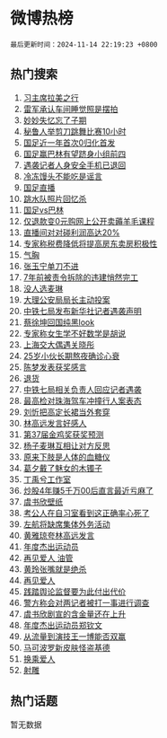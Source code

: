# 微博热榜

`最后更新时间：2024-11-14 22:19:23 +0800`

## 热门搜索

1. [习主席拉美之行](https://m.weibo.cn/search?containerid=100103type%3D1%26t%3D10%26q%3D%23%E4%B9%A0%E4%B8%BB%E5%B8%AD%E6%8B%89%E7%BE%8E%E4%B9%8B%E8%A1%8C%23&stream_entry_id=51&isnewpage=1&extparam=seat%3D1%26pos%3D0%26filter_type%3Drealtimehot%26stream_entry_id%3D51%26c_type%3D51%26dgr%3D0%26q%3D%2523%25E4%25B9%25A0%25E4%25B8%25BB%25E5%25B8%25AD%25E6%258B%2589%25E7%25BE%258E%25E4%25B9%258B%25E8%25A1%258C%2523%26cate%3D10103%26display_time%3D1731593962%26pre_seqid%3D1731593962249063337069)
1. [雷军承认车间睡觉照是摆拍](https://m.weibo.cn/search?containerid=100103type%3D1%26t%3D10%26q%3D%23%E9%9B%B7%E5%86%9B%E6%89%BF%E8%AE%A4%E8%BD%A6%E9%97%B4%E7%9D%A1%E8%A7%89%E7%85%A7%E6%98%AF%E6%91%86%E6%8B%8D%23&stream_entry_id=31&isnewpage=1&extparam=seat%3D1%26flag%3D2%26realpos%3D1%26stream_entry_id%3D31%26pos%3D0%26lcate%3D5001%26filter_type%3Drealtimehot%26cate%3D5001%26q%3D%2523%25E9%259B%25B7%25E5%2586%259B%25E6%2589%25BF%25E8%25AE%25A4%25E8%25BD%25A6%25E9%2597%25B4%25E7%259D%25A1%25E8%25A7%2589%25E7%2585%25A7%25E6%2598%25AF%25E6%2591%2586%25E6%258B%258D%2523%26dgr%3D0%26c_type%3D31%26band_rank%3D1%26display_time%3D1731593962%26pre_seqid%3D1731593962249063337069)
1. [妙妙失忆忘了子期](https://m.weibo.cn/search?containerid=100103type%3D1%26t%3D10%26q%3D%23%E5%A6%99%E5%A6%99%E5%A4%B1%E5%BF%86%E5%BF%98%E4%BA%86%E5%AD%90%E6%9C%9F%23&stream_entry_id=31&isnewpage=1&extparam=seat%3D1%26flag%3D0%26realpos%3D2%26stream_entry_id%3D31%26pos%3D1%26lcate%3D5001%26filter_type%3Drealtimehot%26cate%3D5001%26q%3D%2523%25E5%25A6%2599%25E5%25A6%2599%25E5%25A4%25B1%25E5%25BF%2586%25E5%25BF%2598%25E4%25BA%2586%25E5%25AD%2590%25E6%259C%259F%2523%26dgr%3D0%26c_type%3D31%26band_rank%3D2%26display_time%3D1731593962%26pre_seqid%3D1731593962249063337069)
1. [秘鲁人举剪刀跳舞比赛10小时](https://m.weibo.cn/search?containerid=100103type%3D1%26t%3D10%26q%3D%23%E7%A7%98%E9%B2%81%E4%BA%BA%E4%B8%BE%E5%89%AA%E5%88%80%E8%B7%B3%E8%88%9E%E6%AF%94%E8%B5%9B10%E5%B0%8F%E6%97%B6%23&stream_entry_id=31&isnewpage=1&extparam=seat%3D1%26flag%3D1%26realpos%3D3%26stream_entry_id%3D31%26pos%3D2%26lcate%3D5001%26filter_type%3Drealtimehot%26cate%3D5001%26q%3D%2523%25E7%25A7%2598%25E9%25B2%2581%25E4%25BA%25BA%25E4%25B8%25BE%25E5%2589%25AA%25E5%2588%2580%25E8%25B7%25B3%25E8%2588%259E%25E6%25AF%2594%25E8%25B5%259B10%25E5%25B0%258F%25E6%2597%25B6%2523%26dgr%3D0%26c_type%3D31%26band_rank%3D3%26display_time%3D1731593962%26pre_seqid%3D1731593962249063337069)
1. [国足近一年首次0归化首发](https://m.weibo.cn/search?containerid=100103type%3D1%26t%3D10%26q%3D%23%E5%9B%BD%E8%B6%B3%E8%BF%91%E4%B8%80%E5%B9%B4%E9%A6%96%E6%AC%A10%E5%BD%92%E5%8C%96%E9%A6%96%E5%8F%91%23&stream_entry_id=31&isnewpage=1&extparam=seat%3D1%26flag%3D1%26realpos%3D4%26stream_entry_id%3D31%26pos%3D3%26lcate%3D5001%26filter_type%3Drealtimehot%26cate%3D5001%26q%3D%2523%25E5%259B%25BD%25E8%25B6%25B3%25E8%25BF%2591%25E4%25B8%2580%25E5%25B9%25B4%25E9%25A6%2596%25E6%25AC%25A10%25E5%25BD%2592%25E5%258C%2596%25E9%25A6%2596%25E5%258F%2591%2523%26dgr%3D0%26c_type%3D31%26band_rank%3D4%26display_time%3D1731593962%26pre_seqid%3D1731593962249063337069)
1. [国足赢巴林有望跻身小组前四](https://m.weibo.cn/search?containerid=100103type%3D1%26t%3D10%26q%3D%23%E5%9B%BD%E8%B6%B3%E8%B5%A2%E5%B7%B4%E6%9E%97%E6%9C%89%E6%9C%9B%E8%B7%BB%E8%BA%AB%E5%B0%8F%E7%BB%84%E5%89%8D%E5%9B%9B%23&stream_entry_id=31&isnewpage=1&extparam=seat%3D1%26flag%3D1%26realpos%3D5%26stream_entry_id%3D31%26pos%3D4%26lcate%3D5001%26filter_type%3Drealtimehot%26cate%3D5001%26q%3D%2523%25E5%259B%25BD%25E8%25B6%25B3%25E8%25B5%25A2%25E5%25B7%25B4%25E6%259E%2597%25E6%259C%2589%25E6%259C%259B%25E8%25B7%25BB%25E8%25BA%25AB%25E5%25B0%258F%25E7%25BB%2584%25E5%2589%258D%25E5%259B%259B%2523%26dgr%3D0%26c_type%3D31%26band_rank%3D5%26display_time%3D1731593962%26pre_seqid%3D1731593962249063337069)
1. [遇袭记者人身安全手机已退回](https://m.weibo.cn/search?containerid=100103type%3D1%26t%3D10%26q%3D%23%E9%81%87%E8%A2%AD%E8%AE%B0%E8%80%85%E4%BA%BA%E8%BA%AB%E5%AE%89%E5%85%A8%E6%89%8B%E6%9C%BA%E5%B7%B2%E9%80%80%E5%9B%9E%23&stream_entry_id=31&isnewpage=1&extparam=seat%3D1%26flag%3D1%26realpos%3D6%26stream_entry_id%3D31%26pos%3D5%26lcate%3D5001%26filter_type%3Drealtimehot%26cate%3D5001%26q%3D%2523%25E9%2581%2587%25E8%25A2%25AD%25E8%25AE%25B0%25E8%2580%2585%25E4%25BA%25BA%25E8%25BA%25AB%25E5%25AE%2589%25E5%2585%25A8%25E6%2589%258B%25E6%259C%25BA%25E5%25B7%25B2%25E9%2580%2580%25E5%259B%259E%2523%26dgr%3D0%26c_type%3D31%26band_rank%3D6%26display_time%3D1731593962%26pre_seqid%3D1731593962249063337069)
1. [冷冻馒头不能吃是谣言](https://m.weibo.cn/search?containerid=100103type%3D1%26t%3D10%26q%3D%23%E5%86%B7%E5%86%BB%E9%A6%92%E5%A4%B4%E4%B8%8D%E8%83%BD%E5%90%83%E6%98%AF%E8%B0%A3%E8%A8%80%23&stream_entry_id=31&isnewpage=1&extparam=seat%3D1%26is_ad_pos%3D1%26stream_entry_id%3D31%26pos%3D6%26lcate%3D5001%26cate%3D5001%26filter_type%3Drealtimehot%26c_type%3D31%26q%3D%2523%25E5%2586%25B7%25E5%2586%25BB%25E9%25A6%2592%25E5%25A4%25B4%25E4%25B8%258D%25E8%2583%25BD%25E5%2590%2583%25E6%2598%25AF%25E8%25B0%25A3%25E8%25A8%2580%2523%26dgr%3D0%26band_rank%3D7%26adid%3D264160%26display_time%3D1731593962%26pre_seqid%3D1731593962249063337069)
1. [国足直播](https://m.weibo.cn/search?containerid=100103type%3D1%26t%3D10%26q%3D%E5%9B%BD%E8%B6%B3%E7%9B%B4%E6%92%AD&stream_entry_id=31&isnewpage=1&extparam=seat%3D1%26flag%3D1%26realpos%3D7%26stream_entry_id%3D31%26pos%3D7%26lcate%3D5001%26filter_type%3Drealtimehot%26cate%3D5001%26q%3D%25E5%259B%25BD%25E8%25B6%25B3%25E7%259B%25B4%25E6%2592%25AD%26dgr%3D0%26c_type%3D31%26band_rank%3D7%26display_time%3D1731593962%26pre_seqid%3D1731593962249063337069)
1. [跳水队照片回忆杀](https://m.weibo.cn/search?containerid=100103type%3D1%26t%3D10%26q%3D%23%E8%B7%B3%E6%B0%B4%E9%98%9F%E7%85%A7%E7%89%87%E5%9B%9E%E5%BF%86%E6%9D%80%23&stream_entry_id=31&isnewpage=1&extparam=seat%3D1%26flag%3D1%26realpos%3D8%26stream_entry_id%3D31%26pos%3D8%26lcate%3D5001%26filter_type%3Drealtimehot%26cate%3D5001%26q%3D%2523%25E8%25B7%25B3%25E6%25B0%25B4%25E9%2598%259F%25E7%2585%25A7%25E7%2589%2587%25E5%259B%259E%25E5%25BF%2586%25E6%259D%2580%2523%26dgr%3D0%26c_type%3D31%26band_rank%3D8%26display_time%3D1731593962%26pre_seqid%3D1731593962249063337069)
1. [国足vs巴林](https://m.weibo.cn/search?containerid=100103type%3D1%26t%3D10%26q%3D%23%E5%9B%BD%E8%B6%B3vs%E5%B7%B4%E6%9E%97%23&stream_entry_id=31&isnewpage=1&extparam=seat%3D1%26flag%3D1%26realpos%3D9%26stream_entry_id%3D31%26pos%3D9%26lcate%3D5001%26filter_type%3Drealtimehot%26cate%3D5001%26q%3D%2523%25E5%259B%25BD%25E8%25B6%25B3vs%25E5%25B7%25B4%25E6%259E%2597%2523%26dgr%3D0%26c_type%3D31%26band_rank%3D9%26display_time%3D1731593962%26pre_seqid%3D1731593962249063337069)
1. [仅退款变0元购网上公开卖薅羊毛课程](https://m.weibo.cn/search?containerid=100103type%3D1%26t%3D10%26q%3D%23%E4%BB%85%E9%80%80%E6%AC%BE%E5%8F%980%E5%85%83%E8%B4%AD%E7%BD%91%E4%B8%8A%E5%85%AC%E5%BC%80%E5%8D%96%E8%96%85%E7%BE%8A%E6%AF%9B%E8%AF%BE%E7%A8%8B%23&stream_entry_id=31&isnewpage=1&extparam=seat%3D1%26flag%3D1%26realpos%3D10%26stream_entry_id%3D31%26pos%3D10%26lcate%3D5001%26filter_type%3Drealtimehot%26cate%3D5001%26q%3D%2523%25E4%25BB%2585%25E9%2580%2580%25E6%25AC%25BE%25E5%258F%25980%25E5%2585%2583%25E8%25B4%25AD%25E7%25BD%2591%25E4%25B8%258A%25E5%2585%25AC%25E5%25BC%2580%25E5%258D%2596%25E8%2596%2585%25E7%25BE%258A%25E6%25AF%259B%25E8%25AF%25BE%25E7%25A8%258B%2523%26dgr%3D0%26c_type%3D31%26band_rank%3D10%26display_time%3D1731593962%26pre_seqid%3D1731593962249063337069)
1. [直播间对对碰利润高达20%](https://m.weibo.cn/search?containerid=100103type%3D1%26t%3D10%26q%3D%23%E7%9B%B4%E6%92%AD%E9%97%B4%E5%AF%B9%E5%AF%B9%E7%A2%B0%E5%88%A9%E6%B6%A6%E9%AB%98%E8%BE%BE20%25%23&stream_entry_id=31&isnewpage=1&extparam=seat%3D1%26flag%3D1%26realpos%3D11%26stream_entry_id%3D31%26pos%3D11%26lcate%3D5001%26filter_type%3Drealtimehot%26cate%3D5001%26q%3D%2523%25E7%259B%25B4%25E6%2592%25AD%25E9%2597%25B4%25E5%25AF%25B9%25E5%25AF%25B9%25E7%25A2%25B0%25E5%2588%25A9%25E6%25B6%25A6%25E9%25AB%2598%25E8%25BE%25BE20%2525%2523%26dgr%3D0%26c_type%3D31%26band_rank%3D11%26display_time%3D1731593962%26pre_seqid%3D1731593962249063337069)
1. [专家称税费降低将提高房东卖房积极性](https://m.weibo.cn/search?containerid=100103type%3D1%26t%3D10%26q%3D%23%E4%B8%93%E5%AE%B6%E7%A7%B0%E7%A8%8E%E8%B4%B9%E9%99%8D%E4%BD%8E%E5%B0%86%E6%8F%90%E9%AB%98%E6%88%BF%E4%B8%9C%E5%8D%96%E6%88%BF%E7%A7%AF%E6%9E%81%E6%80%A7%23&stream_entry_id=31&isnewpage=1&extparam=seat%3D1%26flag%3D1%26realpos%3D12%26stream_entry_id%3D31%26pos%3D12%26lcate%3D5001%26filter_type%3Drealtimehot%26cate%3D5001%26q%3D%2523%25E4%25B8%2593%25E5%25AE%25B6%25E7%25A7%25B0%25E7%25A8%258E%25E8%25B4%25B9%25E9%2599%258D%25E4%25BD%258E%25E5%25B0%2586%25E6%258F%2590%25E9%25AB%2598%25E6%2588%25BF%25E4%25B8%259C%25E5%258D%2596%25E6%2588%25BF%25E7%25A7%25AF%25E6%259E%2581%25E6%2580%25A7%2523%26dgr%3D0%26c_type%3D31%26band_rank%3D12%26display_time%3D1731593962%26pre_seqid%3D1731593962249063337069)
1. [气胸](https://m.weibo.cn/search?containerid=100103type%3D1%26t%3D10%26q%3D%E6%B0%94%E8%83%B8&stream_entry_id=31&isnewpage=1&extparam=seat%3D1%26flag%3D1%26realpos%3D13%26stream_entry_id%3D31%26pos%3D13%26lcate%3D5001%26filter_type%3Drealtimehot%26cate%3D5001%26q%3D%25E6%25B0%2594%25E8%2583%25B8%26dgr%3D0%26c_type%3D31%26band_rank%3D13%26display_time%3D1731593962%26pre_seqid%3D1731593962249063337069)
1. [张玉宁单刀不进](https://m.weibo.cn/search?containerid=100103type%3D1%26t%3D10%26q%3D%E5%BC%A0%E7%8E%89%E5%AE%81%E5%8D%95%E5%88%80%E4%B8%8D%E8%BF%9B&stream_entry_id=31&isnewpage=1&extparam=seat%3D1%26flag%3D1%26realpos%3D14%26stream_entry_id%3D31%26pos%3D14%26lcate%3D5001%26filter_type%3Drealtimehot%26cate%3D5001%26q%3D%25E5%25BC%25A0%25E7%258E%2589%25E5%25AE%2581%25E5%258D%2595%25E5%2588%2580%25E4%25B8%258D%25E8%25BF%259B%26dgr%3D0%26c_type%3D31%26band_rank%3D14%26display_time%3D1731593962%26pre_seqid%3D1731593962249063337069)
1. [7年前被责令拆除的违建悄然完工](https://m.weibo.cn/search?containerid=100103type%3D1%26t%3D10%26q%3D%237%E5%B9%B4%E5%89%8D%E8%A2%AB%E8%B4%A3%E4%BB%A4%E6%8B%86%E9%99%A4%E7%9A%84%E8%BF%9D%E5%BB%BA%E6%82%84%E7%84%B6%E5%AE%8C%E5%B7%A5%23&stream_entry_id=31&isnewpage=1&extparam=seat%3D1%26flag%3D1%26realpos%3D15%26stream_entry_id%3D31%26pos%3D15%26lcate%3D5001%26filter_type%3Drealtimehot%26cate%3D5001%26q%3D%25237%25E5%25B9%25B4%25E5%2589%258D%25E8%25A2%25AB%25E8%25B4%25A3%25E4%25BB%25A4%25E6%258B%2586%25E9%2599%25A4%25E7%259A%2584%25E8%25BF%259D%25E5%25BB%25BA%25E6%2582%2584%25E7%2584%25B6%25E5%25AE%258C%25E5%25B7%25A5%2523%26dgr%3D0%26c_type%3D31%26band_rank%3D15%26display_time%3D1731593962%26pre_seqid%3D1731593962249063337069)
1. [没人选麦琳](https://m.weibo.cn/search?containerid=100103type%3D1%26t%3D10%26q%3D%23%E6%B2%A1%E4%BA%BA%E9%80%89%E9%BA%A6%E7%90%B3%23&stream_entry_id=31&isnewpage=1&extparam=seat%3D1%26flag%3D0%26realpos%3D16%26stream_entry_id%3D31%26pos%3D16%26lcate%3D5001%26filter_type%3Drealtimehot%26cate%3D5001%26q%3D%2523%25E6%25B2%25A1%25E4%25BA%25BA%25E9%2580%2589%25E9%25BA%25A6%25E7%2590%25B3%2523%26dgr%3D0%26c_type%3D31%26band_rank%3D16%26display_time%3D1731593962%26pre_seqid%3D1731593962249063337069)
1. [大理公安局局长主动投案](https://m.weibo.cn/search?containerid=100103type%3D1%26t%3D10%26q%3D%23%E5%A4%A7%E7%90%86%E5%85%AC%E5%AE%89%E5%B1%80%E5%B1%80%E9%95%BF%E4%B8%BB%E5%8A%A8%E6%8A%95%E6%A1%88%23&stream_entry_id=31&isnewpage=1&extparam=seat%3D1%26flag%3D0%26realpos%3D17%26stream_entry_id%3D31%26pos%3D17%26lcate%3D5001%26filter_type%3Drealtimehot%26cate%3D5001%26q%3D%2523%25E5%25A4%25A7%25E7%2590%2586%25E5%2585%25AC%25E5%25AE%2589%25E5%25B1%2580%25E5%25B1%2580%25E9%2595%25BF%25E4%25B8%25BB%25E5%258A%25A8%25E6%258A%2595%25E6%25A1%2588%2523%26dgr%3D0%26c_type%3D31%26band_rank%3D17%26display_time%3D1731593962%26pre_seqid%3D1731593962249063337069)
1. [中铁七局发布新华社记者遇袭声明](https://m.weibo.cn/search?containerid=100103type%3D1%26t%3D10%26q%3D%23%E4%B8%AD%E9%93%81%E4%B8%83%E5%B1%80%E5%8F%91%E5%B8%83%E6%96%B0%E5%8D%8E%E7%A4%BE%E8%AE%B0%E8%80%85%E9%81%87%E8%A2%AD%E5%A3%B0%E6%98%8E%23&stream_entry_id=31&isnewpage=1&extparam=seat%3D1%26flag%3D1%26realpos%3D18%26stream_entry_id%3D31%26pos%3D18%26lcate%3D5001%26filter_type%3Drealtimehot%26cate%3D5001%26q%3D%2523%25E4%25B8%25AD%25E9%2593%2581%25E4%25B8%2583%25E5%25B1%2580%25E5%258F%2591%25E5%25B8%2583%25E6%2596%25B0%25E5%258D%258E%25E7%25A4%25BE%25E8%25AE%25B0%25E8%2580%2585%25E9%2581%2587%25E8%25A2%25AD%25E5%25A3%25B0%25E6%2598%258E%2523%26dgr%3D0%26c_type%3D31%26band_rank%3D18%26display_time%3D1731593962%26pre_seqid%3D1731593962249063337069)
1. [蔡徐坤回国纯黑look](https://m.weibo.cn/search?containerid=100103type%3D1%26t%3D10%26q%3D%23%E8%94%A1%E5%BE%90%E5%9D%A4%E5%9B%9E%E5%9B%BD%E7%BA%AF%E9%BB%91look%23&stream_entry_id=31&isnewpage=1&extparam=seat%3D1%26flag%3D1%26realpos%3D19%26stream_entry_id%3D31%26pos%3D19%26lcate%3D5001%26filter_type%3Drealtimehot%26cate%3D5001%26q%3D%2523%25E8%2594%25A1%25E5%25BE%2590%25E5%259D%25A4%25E5%259B%259E%25E5%259B%25BD%25E7%25BA%25AF%25E9%25BB%2591look%2523%26dgr%3D0%26c_type%3D31%26band_rank%3D19%26display_time%3D1731593962%26pre_seqid%3D1731593962249063337069)
1. [专家称女生学不好数学是胡说](https://m.weibo.cn/search?containerid=100103type%3D1%26t%3D10%26q%3D%23%E4%B8%93%E5%AE%B6%E7%A7%B0%E5%A5%B3%E7%94%9F%E5%AD%A6%E4%B8%8D%E5%A5%BD%E6%95%B0%E5%AD%A6%E6%98%AF%E8%83%A1%E8%AF%B4%23&stream_entry_id=31&isnewpage=1&extparam=seat%3D1%26flag%3D1%26realpos%3D20%26stream_entry_id%3D31%26pos%3D20%26lcate%3D5001%26filter_type%3Drealtimehot%26cate%3D5001%26q%3D%2523%25E4%25B8%2593%25E5%25AE%25B6%25E7%25A7%25B0%25E5%25A5%25B3%25E7%2594%259F%25E5%25AD%25A6%25E4%25B8%258D%25E5%25A5%25BD%25E6%2595%25B0%25E5%25AD%25A6%25E6%2598%25AF%25E8%2583%25A1%25E8%25AF%25B4%2523%26dgr%3D0%26c_type%3D31%26band_rank%3D20%26display_time%3D1731593962%26pre_seqid%3D1731593962249063337069)
1. [上海交大偶遇关晓彤](https://m.weibo.cn/search?containerid=100103type%3D1%26t%3D10%26q%3D%23%E4%B8%8A%E6%B5%B7%E4%BA%A4%E5%A4%A7%E5%81%B6%E9%81%87%E5%85%B3%E6%99%93%E5%BD%A4%23&stream_entry_id=31&isnewpage=1&extparam=seat%3D1%26flag%3D2%26realpos%3D21%26stream_entry_id%3D31%26pos%3D21%26lcate%3D5001%26filter_type%3Drealtimehot%26cate%3D5001%26q%3D%2523%25E4%25B8%258A%25E6%25B5%25B7%25E4%25BA%25A4%25E5%25A4%25A7%25E5%2581%25B6%25E9%2581%2587%25E5%2585%25B3%25E6%2599%2593%25E5%25BD%25A4%2523%26dgr%3D0%26c_type%3D31%26band_rank%3D21%26display_time%3D1731593962%26pre_seqid%3D1731593962249063337069)
1. [25岁小伙长期熬夜确诊心衰](https://m.weibo.cn/search?containerid=100103type%3D1%26t%3D10%26q%3D%2325%E5%B2%81%E5%B0%8F%E4%BC%99%E9%95%BF%E6%9C%9F%E7%86%AC%E5%A4%9C%E7%A1%AE%E8%AF%8A%E5%BF%83%E8%A1%B0%23&stream_entry_id=31&isnewpage=1&extparam=seat%3D1%26flag%3D0%26realpos%3D22%26stream_entry_id%3D31%26pos%3D22%26lcate%3D5001%26filter_type%3Drealtimehot%26cate%3D5001%26q%3D%252325%25E5%25B2%2581%25E5%25B0%258F%25E4%25BC%2599%25E9%2595%25BF%25E6%259C%259F%25E7%2586%25AC%25E5%25A4%259C%25E7%25A1%25AE%25E8%25AF%258A%25E5%25BF%2583%25E8%25A1%25B0%2523%26dgr%3D0%26c_type%3D31%26band_rank%3D22%26display_time%3D1731593962%26pre_seqid%3D1731593962249063337069)
1. [陈梦发表获奖感言](https://m.weibo.cn/search?containerid=100103type%3D1%26t%3D10%26q%3D%23%E9%99%88%E6%A2%A6%E5%8F%91%E8%A1%A8%E8%8E%B7%E5%A5%96%E6%84%9F%E8%A8%80%23&stream_entry_id=31&isnewpage=1&extparam=seat%3D1%26flag%3D1%26realpos%3D23%26stream_entry_id%3D31%26pos%3D23%26lcate%3D5001%26filter_type%3Drealtimehot%26cate%3D5001%26q%3D%2523%25E9%2599%2588%25E6%25A2%25A6%25E5%258F%2591%25E8%25A1%25A8%25E8%258E%25B7%25E5%25A5%2596%25E6%2584%259F%25E8%25A8%2580%2523%26dgr%3D0%26c_type%3D31%26band_rank%3D23%26display_time%3D1731593962%26pre_seqid%3D1731593962249063337069)
1. [退货](https://m.weibo.cn/search?containerid=100103type%3D1%26t%3D10%26q%3D%E9%80%80%E8%B4%A7&stream_entry_id=31&isnewpage=1&extparam=seat%3D1%26flag%3D1%26realpos%3D24%26stream_entry_id%3D31%26pos%3D24%26lcate%3D5001%26filter_type%3Drealtimehot%26cate%3D5001%26q%3D%25E9%2580%2580%25E8%25B4%25A7%26dgr%3D0%26c_type%3D31%26band_rank%3D24%26display_time%3D1731593962%26pre_seqid%3D1731593962249063337069)
1. [中铁七局相关负责人回应记者遇袭](https://m.weibo.cn/search?containerid=100103type%3D1%26t%3D10%26q%3D%23%E4%B8%AD%E9%93%81%E4%B8%83%E5%B1%80%E7%9B%B8%E5%85%B3%E8%B4%9F%E8%B4%A3%E4%BA%BA%E5%9B%9E%E5%BA%94%E8%AE%B0%E8%80%85%E9%81%87%E8%A2%AD%23&stream_entry_id=31&isnewpage=1&extparam=seat%3D1%26flag%3D0%26realpos%3D25%26stream_entry_id%3D31%26pos%3D25%26lcate%3D5001%26filter_type%3Drealtimehot%26cate%3D5001%26q%3D%2523%25E4%25B8%25AD%25E9%2593%2581%25E4%25B8%2583%25E5%25B1%2580%25E7%259B%25B8%25E5%2585%25B3%25E8%25B4%259F%25E8%25B4%25A3%25E4%25BA%25BA%25E5%259B%259E%25E5%25BA%2594%25E8%25AE%25B0%25E8%2580%2585%25E9%2581%2587%25E8%25A2%25AD%2523%26dgr%3D0%26c_type%3D31%26band_rank%3D25%26display_time%3D1731593962%26pre_seqid%3D1731593962249063337069)
1. [最高检对珠海驾车冲撞行人案表态](https://m.weibo.cn/search?containerid=100103type%3D1%26t%3D10%26q%3D%23%E6%9C%80%E9%AB%98%E6%A3%80%E5%AF%B9%E7%8F%A0%E6%B5%B7%E9%A9%BE%E8%BD%A6%E5%86%B2%E6%92%9E%E8%A1%8C%E4%BA%BA%E6%A1%88%E8%A1%A8%E6%80%81%23&stream_entry_id=31&isnewpage=1&extparam=seat%3D1%26flag%3D0%26realpos%3D26%26stream_entry_id%3D31%26pos%3D26%26lcate%3D5001%26filter_type%3Drealtimehot%26cate%3D5001%26q%3D%2523%25E6%259C%2580%25E9%25AB%2598%25E6%25A3%2580%25E5%25AF%25B9%25E7%258F%25A0%25E6%25B5%25B7%25E9%25A9%25BE%25E8%25BD%25A6%25E5%2586%25B2%25E6%2592%259E%25E8%25A1%258C%25E4%25BA%25BA%25E6%25A1%2588%25E8%25A1%25A8%25E6%2580%2581%2523%26dgr%3D0%26c_type%3D31%26band_rank%3D26%26display_time%3D1731593962%26pre_seqid%3D1731593962249063337069)
1. [刘忻把高定长裙当外套穿](https://m.weibo.cn/search?containerid=100103type%3D1%26t%3D10%26q%3D%E5%88%98%E5%BF%BB%E6%8A%8A%E9%AB%98%E5%AE%9A%E9%95%BF%E8%A3%99%E5%BD%93%E5%A4%96%E5%A5%97%E7%A9%BF&stream_entry_id=31&isnewpage=1&extparam=seat%3D1%26flag%3D0%26realpos%3D27%26stream_entry_id%3D31%26pos%3D27%26lcate%3D5001%26filter_type%3Drealtimehot%26cate%3D5001%26q%3D%25E5%2588%2598%25E5%25BF%25BB%25E6%258A%258A%25E9%25AB%2598%25E5%25AE%259A%25E9%2595%25BF%25E8%25A3%2599%25E5%25BD%2593%25E5%25A4%2596%25E5%25A5%2597%25E7%25A9%25BF%26dgr%3D0%26c_type%3D31%26band_rank%3D27%26display_time%3D1731593962%26pre_seqid%3D1731593962249063337069)
1. [林高远发言好感人](https://m.weibo.cn/search?containerid=100103type%3D1%26t%3D10%26q%3D%23%E6%9E%97%E9%AB%98%E8%BF%9C%E5%8F%91%E8%A8%80%E5%A5%BD%E6%84%9F%E4%BA%BA%23&stream_entry_id=31&isnewpage=1&extparam=seat%3D1%26flag%3D1%26realpos%3D28%26stream_entry_id%3D31%26pos%3D28%26lcate%3D5001%26filter_type%3Drealtimehot%26cate%3D5001%26q%3D%2523%25E6%259E%2597%25E9%25AB%2598%25E8%25BF%259C%25E5%258F%2591%25E8%25A8%2580%25E5%25A5%25BD%25E6%2584%259F%25E4%25BA%25BA%2523%26dgr%3D0%26c_type%3D31%26band_rank%3D28%26display_time%3D1731593962%26pre_seqid%3D1731593962249063337069)
1. [第37届金鸡奖获奖预测](https://m.weibo.cn/search?containerid=100103type%3D1%26t%3D10%26q%3D%23%E7%AC%AC37%E5%B1%8A%E9%87%91%E9%B8%A1%E5%A5%96%E8%8E%B7%E5%A5%96%E9%A2%84%E6%B5%8B%23&stream_entry_id=31&isnewpage=1&extparam=seat%3D1%26flag%3D0%26realpos%3D29%26stream_entry_id%3D31%26pos%3D29%26lcate%3D5001%26filter_type%3Drealtimehot%26cate%3D5001%26q%3D%2523%25E7%25AC%25AC37%25E5%25B1%258A%25E9%2587%2591%25E9%25B8%25A1%25E5%25A5%2596%25E8%258E%25B7%25E5%25A5%2596%25E9%25A2%2584%25E6%25B5%258B%2523%26dgr%3D0%26c_type%3D31%26band_rank%3D29%26display_time%3D1731593962%26pre_seqid%3D1731593962249063337069)
1. [杨子麦琳互相让对方反思](https://m.weibo.cn/search?containerid=100103type%3D1%26t%3D10%26q%3D%E6%9D%A8%E5%AD%90%E9%BA%A6%E7%90%B3%E4%BA%92%E7%9B%B8%E8%AE%A9%E5%AF%B9%E6%96%B9%E5%8F%8D%E6%80%9D&stream_entry_id=31&isnewpage=1&extparam=seat%3D1%26flag%3D0%26realpos%3D30%26stream_entry_id%3D31%26pos%3D30%26lcate%3D5001%26filter_type%3Drealtimehot%26cate%3D5001%26q%3D%25E6%259D%25A8%25E5%25AD%2590%25E9%25BA%25A6%25E7%2590%25B3%25E4%25BA%2592%25E7%259B%25B8%25E8%25AE%25A9%25E5%25AF%25B9%25E6%2596%25B9%25E5%258F%258D%25E6%2580%259D%26dgr%3D0%26c_type%3D31%26band_rank%3D30%26display_time%3D1731593962%26pre_seqid%3D1731593962249063337069)
1. [原来下肢是人体的血糖仪](https://m.weibo.cn/search?containerid=100103type%3D1%26t%3D10%26q%3D%23%E5%8E%9F%E6%9D%A5%E4%B8%8B%E8%82%A2%E6%98%AF%E4%BA%BA%E4%BD%93%E7%9A%84%E8%A1%80%E7%B3%96%E4%BB%AA%23&stream_entry_id=31&isnewpage=1&extparam=seat%3D1%26flag%3D0%26realpos%3D31%26stream_entry_id%3D31%26pos%3D31%26lcate%3D5001%26filter_type%3Drealtimehot%26cate%3D5001%26q%3D%2523%25E5%258E%259F%25E6%259D%25A5%25E4%25B8%258B%25E8%2582%25A2%25E6%2598%25AF%25E4%25BA%25BA%25E4%25BD%2593%25E7%259A%2584%25E8%25A1%2580%25E7%25B3%2596%25E4%25BB%25AA%2523%26dgr%3D0%26c_type%3D31%26band_rank%3D31%26display_time%3D1731593962%26pre_seqid%3D1731593962249063337069)
1. [葛夕戴了魅女的木镯子](https://m.weibo.cn/search?containerid=100103type%3D1%26t%3D10%26q%3D%E8%91%9B%E5%A4%95%E6%88%B4%E4%BA%86%E9%AD%85%E5%A5%B3%E7%9A%84%E6%9C%A8%E9%95%AF%E5%AD%90&stream_entry_id=31&isnewpage=1&extparam=seat%3D1%26flag%3D0%26realpos%3D32%26stream_entry_id%3D31%26pos%3D32%26lcate%3D5001%26filter_type%3Drealtimehot%26cate%3D5001%26q%3D%25E8%2591%259B%25E5%25A4%2595%25E6%2588%25B4%25E4%25BA%2586%25E9%25AD%2585%25E5%25A5%25B3%25E7%259A%2584%25E6%259C%25A8%25E9%2595%25AF%25E5%25AD%2590%26dgr%3D0%26c_type%3D31%26band_rank%3D32%26display_time%3D1731593962%26pre_seqid%3D1731593962249063337069)
1. [丁禹兮工作室](https://m.weibo.cn/search?containerid=100103type%3D1%26t%3D10%26q%3D%23%E4%B8%81%E7%A6%B9%E5%85%AE%E5%B7%A5%E4%BD%9C%E5%AE%A4%23&stream_entry_id=31&isnewpage=1&extparam=seat%3D1%26flag%3D0%26realpos%3D33%26stream_entry_id%3D31%26pos%3D33%26lcate%3D5001%26filter_type%3Drealtimehot%26cate%3D5001%26q%3D%2523%25E4%25B8%2581%25E7%25A6%25B9%25E5%2585%25AE%25E5%25B7%25A5%25E4%25BD%259C%25E5%25AE%25A4%2523%26dgr%3D0%26c_type%3D31%26band_rank%3D33%26display_time%3D1731593962%26pre_seqid%3D1731593962249063337069)
1. [炒股4年赚5千万00后直言最近亏麻了](https://m.weibo.cn/search?containerid=100103type%3D1%26t%3D10%26q%3D%23%E7%82%92%E8%82%A14%E5%B9%B4%E8%B5%9A5%E5%8D%83%E4%B8%8700%E5%90%8E%E7%9B%B4%E8%A8%80%E6%9C%80%E8%BF%91%E4%BA%8F%E9%BA%BB%E4%BA%86%23&stream_entry_id=31&isnewpage=1&extparam=seat%3D1%26flag%3D0%26realpos%3D34%26stream_entry_id%3D31%26pos%3D34%26lcate%3D5001%26filter_type%3Drealtimehot%26cate%3D5001%26q%3D%2523%25E7%2582%2592%25E8%2582%25A14%25E5%25B9%25B4%25E8%25B5%259A5%25E5%258D%2583%25E4%25B8%258700%25E5%2590%258E%25E7%259B%25B4%25E8%25A8%2580%25E6%259C%2580%25E8%25BF%2591%25E4%25BA%258F%25E9%25BA%25BB%25E4%25BA%2586%2523%26dgr%3D0%26c_type%3D31%26band_rank%3D34%26display_time%3D1731593962%26pre_seqid%3D1731593962249063337069)
1. [虞书欣壁纸](https://m.weibo.cn/search?containerid=100103type%3D1%26t%3D10%26q%3D%E8%99%9E%E4%B9%A6%E6%AC%A3%E5%A3%81%E7%BA%B8&stream_entry_id=31&isnewpage=1&extparam=seat%3D1%26flag%3D1%26realpos%3D35%26stream_entry_id%3D31%26pos%3D35%26lcate%3D5001%26filter_type%3Drealtimehot%26cate%3D5001%26q%3D%25E8%2599%259E%25E4%25B9%25A6%25E6%25AC%25A3%25E5%25A3%2581%25E7%25BA%25B8%26dgr%3D0%26c_type%3D31%26band_rank%3D35%26display_time%3D1731593962%26pre_seqid%3D1731593962249063337069)
1. [考公人在自习室看到这正确率心死了](https://m.weibo.cn/search?containerid=100103type%3D1%26t%3D10%26q%3D%23%E8%80%83%E5%85%AC%E4%BA%BA%E5%9C%A8%E8%87%AA%E4%B9%A0%E5%AE%A4%E7%9C%8B%E5%88%B0%E8%BF%99%E6%AD%A3%E7%A1%AE%E7%8E%87%E5%BF%83%E6%AD%BB%E4%BA%86%23&stream_entry_id=31&isnewpage=1&extparam=seat%3D1%26flag%3D1%26realpos%3D36%26stream_entry_id%3D31%26pos%3D36%26lcate%3D5001%26filter_type%3Drealtimehot%26cate%3D5001%26q%3D%2523%25E8%2580%2583%25E5%2585%25AC%25E4%25BA%25BA%25E5%259C%25A8%25E8%2587%25AA%25E4%25B9%25A0%25E5%25AE%25A4%25E7%259C%258B%25E5%2588%25B0%25E8%25BF%2599%25E6%25AD%25A3%25E7%25A1%25AE%25E7%258E%2587%25E5%25BF%2583%25E6%25AD%25BB%25E4%25BA%2586%2523%26dgr%3D0%26c_type%3D31%26band_rank%3D36%26display_time%3D1731593962%26pre_seqid%3D1731593962249063337069)
1. [左航将缺席集体外务活动](https://m.weibo.cn/search?containerid=100103type%3D1%26t%3D10%26q%3D%23%E5%B7%A6%E8%88%AA%E5%B0%86%E7%BC%BA%E5%B8%AD%E9%9B%86%E4%BD%93%E5%A4%96%E5%8A%A1%E6%B4%BB%E5%8A%A8%23&stream_entry_id=31&isnewpage=1&extparam=seat%3D1%26flag%3D1%26realpos%3D37%26stream_entry_id%3D31%26pos%3D37%26lcate%3D5001%26filter_type%3Drealtimehot%26cate%3D5001%26q%3D%2523%25E5%25B7%25A6%25E8%2588%25AA%25E5%25B0%2586%25E7%25BC%25BA%25E5%25B8%25AD%25E9%259B%2586%25E4%25BD%2593%25E5%25A4%2596%25E5%258A%25A1%25E6%25B4%25BB%25E5%258A%25A8%2523%26dgr%3D0%26c_type%3D31%26band_rank%3D37%26display_time%3D1731593962%26pre_seqid%3D1731593962249063337069)
1. [黄雅琼夸林高远发言](https://m.weibo.cn/search?containerid=100103type%3D1%26t%3D10%26q%3D%23%E9%BB%84%E9%9B%85%E7%90%BC%E5%A4%B8%E6%9E%97%E9%AB%98%E8%BF%9C%E5%8F%91%E8%A8%80%23&stream_entry_id=31&isnewpage=1&extparam=seat%3D1%26flag%3D1%26realpos%3D38%26stream_entry_id%3D31%26pos%3D38%26lcate%3D5001%26filter_type%3Drealtimehot%26cate%3D5001%26q%3D%2523%25E9%25BB%2584%25E9%259B%2585%25E7%2590%25BC%25E5%25A4%25B8%25E6%259E%2597%25E9%25AB%2598%25E8%25BF%259C%25E5%258F%2591%25E8%25A8%2580%2523%26dgr%3D0%26c_type%3D31%26band_rank%3D38%26display_time%3D1731593962%26pre_seqid%3D1731593962249063337069)
1. [年度杰出运动员](https://m.weibo.cn/search?containerid=100103type%3D1%26t%3D10%26q%3D%23%E5%B9%B4%E5%BA%A6%E6%9D%B0%E5%87%BA%E8%BF%90%E5%8A%A8%E5%91%98%23&stream_entry_id=31&isnewpage=1&extparam=seat%3D1%26flag%3D1%26realpos%3D39%26stream_entry_id%3D31%26pos%3D39%26lcate%3D5001%26filter_type%3Drealtimehot%26cate%3D5001%26q%3D%2523%25E5%25B9%25B4%25E5%25BA%25A6%25E6%259D%25B0%25E5%2587%25BA%25E8%25BF%2590%25E5%258A%25A8%25E5%2591%2598%2523%26dgr%3D0%26c_type%3D31%26band_rank%3D39%26display_time%3D1731593962%26pre_seqid%3D1731593962249063337069)
1. [再见爱人 油管](https://m.weibo.cn/search?containerid=100103type%3D1%26t%3D10%26q%3D%E5%86%8D%E8%A7%81%E7%88%B1%E4%BA%BA+%E6%B2%B9%E7%AE%A1&stream_entry_id=31&isnewpage=1&extparam=seat%3D1%26flag%3D1%26realpos%3D40%26stream_entry_id%3D31%26pos%3D40%26lcate%3D5001%26filter_type%3Drealtimehot%26cate%3D5001%26q%3D%25E5%2586%258D%25E8%25A7%2581%25E7%2588%25B1%25E4%25BA%25BA%2520%25E6%25B2%25B9%25E7%25AE%25A1%26dgr%3D0%26c_type%3D31%26band_rank%3D40%26display_time%3D1731593962%26pre_seqid%3D1731593962249063337069)
1. [黄玲张嘴就是绝杀](https://m.weibo.cn/search?containerid=100103type%3D1%26t%3D10%26q%3D%E9%BB%84%E7%8E%B2%E5%BC%A0%E5%98%B4%E5%B0%B1%E6%98%AF%E7%BB%9D%E6%9D%80&stream_entry_id=31&isnewpage=1&extparam=seat%3D1%26flag%3D1%26realpos%3D41%26stream_entry_id%3D31%26pos%3D41%26lcate%3D5001%26filter_type%3Drealtimehot%26cate%3D5001%26q%3D%25E9%25BB%2584%25E7%258E%25B2%25E5%25BC%25A0%25E5%2598%25B4%25E5%25B0%25B1%25E6%2598%25AF%25E7%25BB%259D%25E6%259D%2580%26dgr%3D0%26c_type%3D31%26band_rank%3D41%26display_time%3D1731593962%26pre_seqid%3D1731593962249063337069)
1. [再见爱人](https://m.weibo.cn/search?containerid=100103type%3D1%26t%3D10%26q%3D%E5%86%8D%E8%A7%81%E7%88%B1%E4%BA%BA&stream_entry_id=31&isnewpage=1&extparam=seat%3D1%26flag%3D1%26realpos%3D42%26stream_entry_id%3D31%26pos%3D42%26lcate%3D5001%26filter_type%3Drealtimehot%26cate%3D5001%26q%3D%25E5%2586%258D%25E8%25A7%2581%25E7%2588%25B1%25E4%25BA%25BA%26dgr%3D0%26c_type%3D31%26band_rank%3D42%26display_time%3D1731593962%26pre_seqid%3D1731593962249063337069)
1. [践踏舆论监督要为此付出代价](https://m.weibo.cn/search?containerid=100103type%3D1%26t%3D10%26q%3D%23%E8%B7%B5%E8%B8%8F%E8%88%86%E8%AE%BA%E7%9B%91%E7%9D%A3%E8%A6%81%E4%B8%BA%E6%AD%A4%E4%BB%98%E5%87%BA%E4%BB%A3%E4%BB%B7%23&stream_entry_id=31&isnewpage=1&extparam=seat%3D1%26flag%3D1%26realpos%3D43%26stream_entry_id%3D31%26pos%3D43%26lcate%3D5001%26filter_type%3Drealtimehot%26cate%3D5001%26q%3D%2523%25E8%25B7%25B5%25E8%25B8%258F%25E8%2588%2586%25E8%25AE%25BA%25E7%259B%2591%25E7%259D%25A3%25E8%25A6%2581%25E4%25B8%25BA%25E6%25AD%25A4%25E4%25BB%2598%25E5%2587%25BA%25E4%25BB%25A3%25E4%25BB%25B7%2523%26dgr%3D0%26c_type%3D31%26band_rank%3D43%26display_time%3D1731593962%26pre_seqid%3D1731593962249063337069)
1. [警方称会对两记者被打一事进行调查](https://m.weibo.cn/search?containerid=100103type%3D1%26t%3D10%26q%3D%23%E8%AD%A6%E6%96%B9%E7%A7%B0%E4%BC%9A%E5%AF%B9%E4%B8%A4%E8%AE%B0%E8%80%85%E8%A2%AB%E6%89%93%E4%B8%80%E4%BA%8B%E8%BF%9B%E8%A1%8C%E8%B0%83%E6%9F%A5%23&stream_entry_id=31&isnewpage=1&extparam=seat%3D1%26flag%3D0%26realpos%3D44%26stream_entry_id%3D31%26pos%3D44%26lcate%3D5001%26filter_type%3Drealtimehot%26cate%3D5001%26q%3D%2523%25E8%25AD%25A6%25E6%2596%25B9%25E7%25A7%25B0%25E4%25BC%259A%25E5%25AF%25B9%25E4%25B8%25A4%25E8%25AE%25B0%25E8%2580%2585%25E8%25A2%25AB%25E6%2589%2593%25E4%25B8%2580%25E4%25BA%258B%25E8%25BF%259B%25E8%25A1%258C%25E8%25B0%2583%25E6%259F%25A5%2523%26dgr%3D0%26c_type%3D31%26band_rank%3D44%26display_time%3D1731593962%26pre_seqid%3D1731593962249063337069)
1. [虞书欣剧宣的含金量还在上升](https://m.weibo.cn/search?containerid=100103type%3D1%26t%3D10%26q%3D%E8%99%9E%E4%B9%A6%E6%AC%A3%E5%89%A7%E5%AE%A3%E7%9A%84%E5%90%AB%E9%87%91%E9%87%8F%E8%BF%98%E5%9C%A8%E4%B8%8A%E5%8D%87&stream_entry_id=31&isnewpage=1&extparam=seat%3D1%26flag%3D1%26realpos%3D45%26stream_entry_id%3D31%26pos%3D45%26lcate%3D5001%26filter_type%3Drealtimehot%26cate%3D5001%26q%3D%25E8%2599%259E%25E4%25B9%25A6%25E6%25AC%25A3%25E5%2589%25A7%25E5%25AE%25A3%25E7%259A%2584%25E5%2590%25AB%25E9%2587%2591%25E9%2587%258F%25E8%25BF%2598%25E5%259C%25A8%25E4%25B8%258A%25E5%258D%2587%26dgr%3D0%26c_type%3D31%26band_rank%3D45%26display_time%3D1731593962%26pre_seqid%3D1731593962249063337069)
1. [年度杰出运动员郑钦文](https://m.weibo.cn/search?containerid=100103type%3D1%26t%3D10%26q%3D%23%E5%B9%B4%E5%BA%A6%E6%9D%B0%E5%87%BA%E8%BF%90%E5%8A%A8%E5%91%98%E9%83%91%E9%92%A6%E6%96%87%23&stream_entry_id=31&isnewpage=1&extparam=seat%3D1%26flag%3D1%26realpos%3D46%26stream_entry_id%3D31%26pos%3D46%26lcate%3D5001%26filter_type%3Drealtimehot%26cate%3D5001%26q%3D%2523%25E5%25B9%25B4%25E5%25BA%25A6%25E6%259D%25B0%25E5%2587%25BA%25E8%25BF%2590%25E5%258A%25A8%25E5%2591%2598%25E9%2583%2591%25E9%2592%25A6%25E6%2596%2587%2523%26dgr%3D0%26c_type%3D31%26band_rank%3D46%26display_time%3D1731593962%26pre_seqid%3D1731593962249063337069)
1. [从流量到演技王一博能否双赢](https://m.weibo.cn/search?containerid=100103type%3D1%26t%3D10%26q%3D%23%E4%BB%8E%E6%B5%81%E9%87%8F%E5%88%B0%E6%BC%94%E6%8A%80%E7%8E%8B%E4%B8%80%E5%8D%9A%E8%83%BD%E5%90%A6%E5%8F%8C%E8%B5%A2%23&stream_entry_id=31&isnewpage=1&extparam=seat%3D1%26flag%3D0%26realpos%3D47%26stream_entry_id%3D31%26pos%3D47%26lcate%3D5001%26filter_type%3Drealtimehot%26cate%3D5001%26q%3D%2523%25E4%25BB%258E%25E6%25B5%2581%25E9%2587%258F%25E5%2588%25B0%25E6%25BC%2594%25E6%258A%2580%25E7%258E%258B%25E4%25B8%2580%25E5%258D%259A%25E8%2583%25BD%25E5%2590%25A6%25E5%258F%258C%25E8%25B5%25A2%2523%26dgr%3D0%26c_type%3D31%26band_rank%3D47%26display_time%3D1731593962%26pre_seqid%3D1731593962249063337069)
1. [马可波罗新皮肤怪盗基德](https://m.weibo.cn/search?containerid=100103type%3D1%26t%3D10%26q%3D%23%E9%A9%AC%E5%8F%AF%E6%B3%A2%E7%BD%97%E6%96%B0%E7%9A%AE%E8%82%A4%E6%80%AA%E7%9B%97%E5%9F%BA%E5%BE%B7%23&stream_entry_id=31&isnewpage=1&extparam=seat%3D1%26flag%3D1%26realpos%3D48%26stream_entry_id%3D31%26pos%3D48%26lcate%3D5001%26filter_type%3Drealtimehot%26cate%3D5001%26q%3D%2523%25E9%25A9%25AC%25E5%258F%25AF%25E6%25B3%25A2%25E7%25BD%2597%25E6%2596%25B0%25E7%259A%25AE%25E8%2582%25A4%25E6%2580%25AA%25E7%259B%2597%25E5%259F%25BA%25E5%25BE%25B7%2523%26dgr%3D0%26c_type%3D31%26band_rank%3D48%26display_time%3D1731593962%26pre_seqid%3D1731593962249063337069)
1. [换乘爱人](https://m.weibo.cn/search?containerid=100103type%3D1%26t%3D10%26q%3D%E6%8D%A2%E4%B9%98%E7%88%B1%E4%BA%BA&stream_entry_id=31&isnewpage=1&extparam=seat%3D1%26flag%3D1%26realpos%3D49%26stream_entry_id%3D31%26pos%3D49%26lcate%3D5001%26filter_type%3Drealtimehot%26cate%3D5001%26q%3D%25E6%258D%25A2%25E4%25B9%2598%25E7%2588%25B1%25E4%25BA%25BA%26dgr%3D0%26c_type%3D31%26band_rank%3D49%26display_time%3D1731593962%26pre_seqid%3D1731593962249063337069)
1. [射雕](https://m.weibo.cn/search?containerid=100103type%3D1%26t%3D10%26q%3D%E5%B0%84%E9%9B%95&stream_entry_id=31&isnewpage=1&extparam=seat%3D1%26flag%3D0%26realpos%3D50%26stream_entry_id%3D31%26pos%3D50%26lcate%3D5001%26filter_type%3Drealtimehot%26cate%3D5001%26q%3D%25E5%25B0%2584%25E9%259B%2595%26dgr%3D0%26c_type%3D31%26band_rank%3D50%26display_time%3D1731593962%26pre_seqid%3D1731593962249063337069)

## 热门话题

暂无数据
